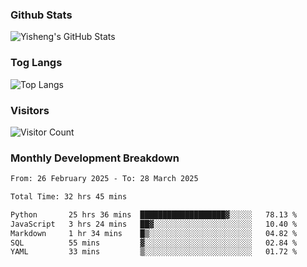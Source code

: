 ### Github Stats
![Yisheng's GitHub Stats](https://github-readme-stats-9qabuvhk1-gongyisheng.vercel.app/api?username=gongyisheng&count_private=true&show_icons=true)
### Tog Langs
![Top Langs](https://github-readme-stats-9qabuvhk1-gongyisheng.vercel.app/api/top-langs/?username=gongyisheng&layout=compact)
### Visitors
![Visitor Count](https://profile-counter.glitch.me/gongyisheng/count.svg)
### Monthly Development Breakdown
<!--START_SECTION:waka-->

```txt
From: 26 February 2025 - To: 28 March 2025

Total Time: 32 hrs 45 mins

Python       25 hrs 36 mins  ███████████████████▓░░░░░   78.13 %
JavaScript   3 hrs 24 mins   ██▓░░░░░░░░░░░░░░░░░░░░░░   10.40 %
Markdown     1 hr 34 mins    █▒░░░░░░░░░░░░░░░░░░░░░░░   04.82 %
SQL          55 mins         ▓░░░░░░░░░░░░░░░░░░░░░░░░   02.84 %
YAML         33 mins         ▒░░░░░░░░░░░░░░░░░░░░░░░░   01.72 %
```

<!--END_SECTION:waka-->
